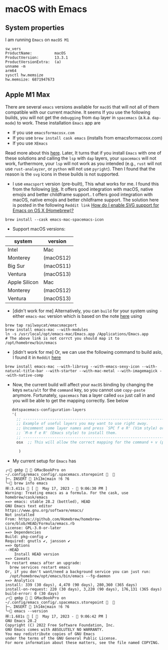 # macOS with Emacs
## System properties
I am running `Emacs` on `macOS M1`

```shell
sw_vers
ProductName:          macOS
ProductVersion:       13.3.1
ProductVersionExtra:  (a)
unname -m
arm64
sysctl hw.memsize
hw.memsize: 6871947673
```

## Apple M1 Max
There are several `emacs` versions available for `macOS` that will not all of
them compatible with our current machine. It seems If you use the following
builds, you will not get the `debugging` from `dap` layer in `spacemacs`
(a.k.a. `dap-mode`) to work. These installation `Emacs` app are

- If you use `emacsformacosx.com`
- If you use `brew install cask emacs` (installs from emacsformacosx.com)
- If you use `XEmacs`

Read more about this
[here](https://github.com/doomemacs/doomemacs/blob/master/docs/getting_started.org).
Later, It turns that if you install `Emacs` with one of these solutions and
calling the `lsp` with `dap` layers, your `spacemacs` will not work,
furthermore, your `lsp` will not work as you intended (e.g., `rust` will not
use `rust-analayzer`, or `python` will not use `pyright`). Then I found that
the reason is the `svg` icons in these builds is not supported.

- I use `emacsport` version (pre-built), This what works for me. I found this
  from the following
  [link](https://github.com/railwaycat/homebrew-emacsmacport). It offers good
  integration with macOS, native emojis and better childframe support.. t
  offers good integration with macOS, native emojis and better childframe
  support. The solution here is posted in the following `Reddit link` [How do I
  enable SVG support for Emacs on OS X
  (Homebrew)?](https://www.reddit.com/r/emacs/comments/33zur0/how_do_i_enable_svg_support_for_emacs_on_os_x/)

```shell
brew install --cask emacs-mac-spacemacs-icon
```
- Support macOS versions:

| system        | version   |
| --------      | --------- |
| Intel         | Mac       |
| Monterey      | (macOS12) |
| Big Sur       | (macOS11) |
| Ventura       | (macOS13) |
| Apple Silicon | Mac       |
| Monterey      | (macOS12) |
| Ventura       | (macOS13)

- [didn't work for me] Alternatively, you can `build` for your system using either
  `emacs-mac` version which is based on the note
  [here](https://github.com/doomemacs/doomemacs/blob/master/docs/getting_started.org)
  using

```shell
brew tap railwaycat/emacsmacport
brew install emacs-mac --with-modules
ln -s /usr/local/opt/emacs-mac/Emacs.app /Applications/Emacs.app
# The above link is not corrct you should map it to /opt/homebrew/bin/emacs
```
- [didn't work for me] Or, we can use the following command to build aslo, I
  found it in `Reddit`
  [here](https://www.reddit.com/r/emacs/comments/z2kq1d/help_a_newbie_out/)

```shell
brew install emacs-mac --with-librsvg --with-emacs-sexy-icon --with-natural-title-bar --with-starter --with-mac-metal --with-imagemagick --with-native-comp
```

- Now, the current build will affect your `macOS` binding by changing the keys
  `meta/alt` for the `command` key, so you cannot use `copy-paste` anymore.
  Fortunately, `spacemacs` has a layer called `osx` just call in and you will
  be able to get the mapping correctly. See below

```lisp
   dotspacemacs-configuration-layers
   '(
     ;; ----------------------------------------------------------------
     ;; Example of useful layers you may want to use right away.
     ;; Uncomment some layer names and press `SPC f e R' (Vim style) or
     ;; `M-m f e R' (Emacs style) to install them.
     ;; ----------------------------------------------------------------
     osx  ;; This will allow the correct mapping for the command + v (paste)

      )

```

- My current setup for `Emacs` has
```shell
╭─ gmbp   GMacBookPro on ~/.config/emacs_config/.spacemacs.storepoint   
├─ﮧ INSERT  1h13m|main !6 ?6
╰─ brew info emacs                                                                                                                                                                                                                                                       祥:3.411s  [   May 17, 2023 -  9:06:30 PM ]
Warning: Treating emacs as a formula. For the cask, use homebrew/cask/emacs
==> emacs: stable 28.2 (bottled), HEAD
GNU Emacs text editor
https://www.gnu.org/software/emacs/
Not installed
From: https://github.com/Homebrew/homebrew-core/blob/HEAD/Formula/emacs.rb
License: GPL-3.0-or-later
==> Dependencies
Build: pkg-config ✔
Required: gnutls ✔, jansson ✔
==> Options
--HEAD
	Install HEAD version
==> Caveats
To restart emacs after an upgrade:
  brew services restart emacs
Or, if you don't want/need a background service you can just run:
  /opt/homebrew/opt/emacs/bin/emacs --fg-daemon
==> Analytics
install: 339 (30 days), 4,470 (90 days), 280,360 (365 days)
install-on-request: 220 (30 days), 3,220 (90 days), 176,131 (365 days)
build-error: 0 (30 days)
╭─ gmbp   GMacBookPro on ~/.config/emacs_config/.spacemacs.storepoint   
├─ﮧ INSERT  1h14m|main !6 ?6
╰─ emacs --version                                                                                                                                                                                                                                                       祥:1.681s  [   May 17, 2023 -  9:06:42 PM ]
GNU Emacs 28.2
Copyright (C) 2022 Free Software Foundation, Inc.
GNU Emacs comes with ABSOLUTELY NO WARRANTY.
You may redistribute copies of GNU Emacs
under the terms of the GNU General Public License.
For more information about these matters, see the file named COPYING.
```


